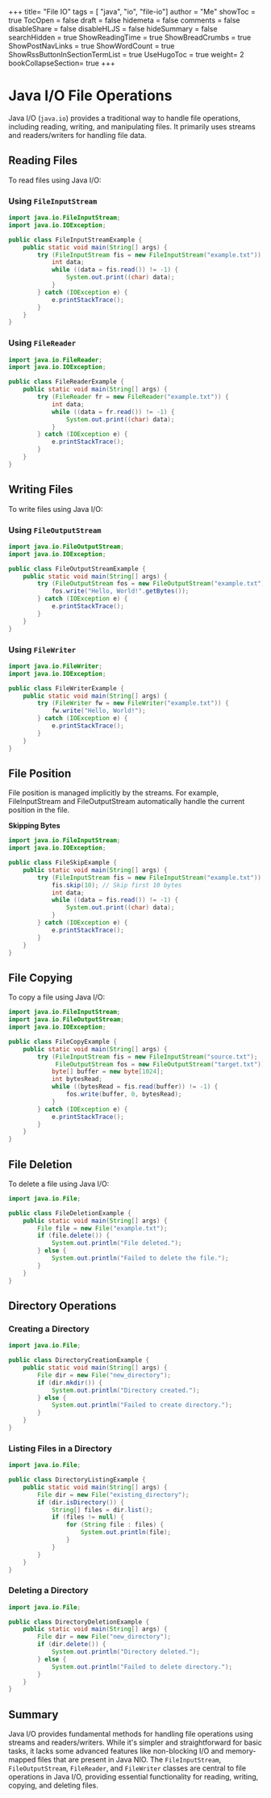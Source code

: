 +++
title= "File IO"
tags = [ "java", "io", "file-io"]
author = "Me"
showToc = true
TocOpen = false
draft = false
hidemeta = false
comments = false
disableShare = false
disableHLJS = false
hideSummary = false
searchHidden = true
ShowReadingTime = true
ShowBreadCrumbs = true
ShowPostNavLinks = true
ShowWordCount = true
ShowRssButtonInSectionTermList = true
UseHugoToc = true
weight= 2
bookCollapseSection= true
+++

# Java I/O File Operations

Java I/O (`java.io`) provides a traditional way to handle file operations, including reading, writing, and manipulating files. It primarily uses streams and readers/writers for handling file data.

## Reading Files

To read files using Java I/O:

### Using `FileInputStream`

```java
import java.io.FileInputStream;
import java.io.IOException;

public class FileInputStreamExample {
    public static void main(String[] args) {
        try (FileInputStream fis = new FileInputStream("example.txt")) {
            int data;
            while ((data = fis.read()) != -1) {
                System.out.print((char) data);
            }
        } catch (IOException e) {
            e.printStackTrace();
        }
    }
}
```

### Using `FileReader`

```java
import java.io.FileReader;
import java.io.IOException;

public class FileReaderExample {
    public static void main(String[] args) {
        try (FileReader fr = new FileReader("example.txt")) {
            int data;
            while ((data = fr.read()) != -1) {
                System.out.print((char) data);
            }
        } catch (IOException e) {
            e.printStackTrace();
        }
    }
}
```
## Writing Files

To write files using Java I/O:

### Using `FileOutputStream`

```java
import java.io.FileOutputStream;
import java.io.IOException;

public class FileOutputStreamExample {
    public static void main(String[] args) {
        try (FileOutputStream fos = new FileOutputStream("example.txt")) {
            fos.write("Hello, World!".getBytes());
        } catch (IOException e) {
            e.printStackTrace();
        }
    }
}
```
### Using `FileWriter`

```java
import java.io.FileWriter;
import java.io.IOException;

public class FileWriterExample {
    public static void main(String[] args) {
        try (FileWriter fw = new FileWriter("example.txt")) {
            fw.write("Hello, World!");
        } catch (IOException e) {
            e.printStackTrace();
        }
    }
}
```
## File Position
File position is managed implicitly by the streams. For example, FileInputStream and FileOutputStream automatically handle the current position in the file.

**Skipping Bytes**
```java
import java.io.FileInputStream;
import java.io.IOException;

public class FileSkipExample {
    public static void main(String[] args) {
        try (FileInputStream fis = new FileInputStream("example.txt")) {
            fis.skip(10); // Skip first 10 bytes
            int data;
            while ((data = fis.read()) != -1) {
                System.out.print((char) data);
            }
        } catch (IOException e) {
            e.printStackTrace();
        }
    }
}
```
## File Copying

To copy a file using Java I/O:

```java
import java.io.FileInputStream;
import java.io.FileOutputStream;
import java.io.IOException;

public class FileCopyExample {
    public static void main(String[] args) {
        try (FileInputStream fis = new FileInputStream("source.txt");
             FileOutputStream fos = new FileOutputStream("target.txt")) {
            byte[] buffer = new byte[1024];
            int bytesRead;
            while ((bytesRead = fis.read(buffer)) != -1) {
                fos.write(buffer, 0, bytesRead);
            }
        } catch (IOException e) {
            e.printStackTrace();
        }
    }
}
```
## File Deletion

To delete a file using Java I/O:

```java
import java.io.File;

public class FileDeletionExample {
    public static void main(String[] args) {
        File file = new File("example.txt");
        if (file.delete()) {
            System.out.println("File deleted.");
        } else {
            System.out.println("Failed to delete the file.");
        }
    }
}
```
## Directory Operations

### Creating a Directory

```java
import java.io.File;

public class DirectoryCreationExample {
    public static void main(String[] args) {
        File dir = new File("new_directory");
        if (dir.mkdir()) {
            System.out.println("Directory created.");
        } else {
            System.out.println("Failed to create directory.");
        }
    }
}
```
### Listing Files in a Directory

```java
import java.io.File;

public class DirectoryListingExample {
    public static void main(String[] args) {
        File dir = new File("existing_directory");
        if (dir.isDirectory()) {
            String[] files = dir.list();
            if (files != null) {
                for (String file : files) {
                    System.out.println(file);
                }
            }
        }
    }
}
```
### Deleting a Directory

```java
import java.io.File;

public class DirectoryDeletionExample {
    public static void main(String[] args) {
        File dir = new File("new_directory");
        if (dir.delete()) {
            System.out.println("Directory deleted.");
        } else {
            System.out.println("Failed to delete directory.");
        }
    }
}
```

## Summary

Java I/O provides fundamental methods for handling file operations using streams and readers/writers. While it's simpler and straightforward for basic tasks, it lacks some advanced features like non-blocking I/O and memory-mapped files that are present in Java NIO. The `FileInputStream`, `FileOutputStream`, `FileReader`, and `FileWriter` classes are central to file operations in Java I/O, providing essential functionality for reading, writing, copying, and deleting files.
